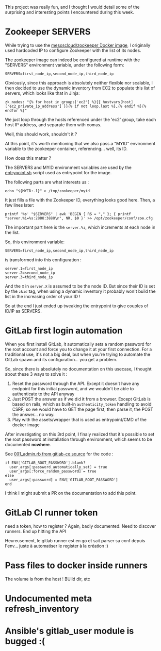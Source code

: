 This project was really fun, and I thought I would detail some of the
surprising and interesting points I encountered during this week.

# Zookeeper SERVERS

While trying to use the [mesoscloud/zookeeper Docker
image](https://hub.docker.com/r/mesoscloud/zookeeper/), I originally used
hardcoded IP to configure Zookeeper with the list of its nodes.

The zookeeper image can indeed be configured at runtime with the "SERVERS"
environment variable, under the following form:

    SERVERS=first_node_ip,second_node_ip,third_node_ip

Obviously, since this approach is absolutely neither flexible nor scalable, I
then decided to use the dynamic inventory from EC2 to populate this list of
servers, which looks like that in Jinja:

    zk_nodes: "{% for host in groups['ec2'] %}{{ hostvars[host]['ec2_private_ip_address'] }}{% if not loop.last %},{% endif %}{% endfor %}"

We just loop through the hosts referenced under the 'ec2' group, take each host
IP address, and separate them with comas.

Well, this should work, shouldn't it ?

At this point, it's worth mentioning that we also pass a "MYID" environment
variable to the zookeeper container, referencing... well, its ID.

How does this matter ?

The SERVERS and MYID environment variables are used by the
[entrypoint.sh](https://github.com/mesoscloud/zookeeper/blob/master/3.4.8/centos/7/entrypoint.sh)
script used as entrypoint for the image.

The following parts are what interests us :

    echo "${MYID:-1}" > /tmp/zookeeper/myid

It just fills a file with the Zookeeper ID, everything looks good here. Then, a
few lines later:

    printf '%s' "$SERVERS" | awk 'BEGIN { RS = "," }; { printf "server.%i=%s:2888:3888\n", NR, $0 }' >> /opt/zookeeper/conf/zoo.cfg

The important part here is the `server.%i`, which increments at each node in
the list.

So, this environment variable:

    SERVERS=first_node_ip,second_node_ip,third_node_ip

is transformed into this configuration :

    server.1=first_node_ip
    server.2=second_node_ip
    server.3=third_node_ip

And the `X` in `server.X` is assumed to be the node ID. But since their ID is
set by the `zkid` tag, when using a dynamic inventory it probably won't build
the list in the increasing order of your ID !

So at the end I just ended up tweaking the entrypoint to give couples of ID/IP
as SERVERS.

# GitLab first login automation

When you first install GitLab, it automatically sets a random password for the
root account and force you to change it at your first connection. For a
traditional use, it's not a big deal, but when you're trying to automate the
GitLab spawn and its configuration... you get a problem.

So, since there is absolutely no documentation on this usecase, I thought about
these 3 ways to solve it :

1. Reset the password through the API. Except it doesn't have any endpoint for
   this initial password, and we wouldn't be able to authenticate to the API
   anyway
2. Just POST the answer as if we did it from a browser. Except GitLab is based
   on rails, which as built-in `authenticity_token` handling to avoid CSRF; so
   we would have to GET the page first, then parse it, the POST the answer...
   no way.
3. Play with the assets/wrapper that is used as entrypoint/CMD of the docker
   image

After investigating on this 3rd point, I finaly realized that it's possible to
set the root password at installation through environment, which seems to be
documented **nowhere**.

See [001_admin.rb from gitlab-ce
source](https://gitlab.com/gitlab-org/gitlab-ce/blob/master/db/fixtures/production/001_admin.rb)
for the code :

    if ENV['GITLAB_ROOT_PASSWORD'].blank?
      user_args[:password_automatically_set] = true
      user_args[:force_random_password] = true
    else
      user_args[:password] = ENV['GITLAB_ROOT_PASSWORD']
    end

I think I might submit a PR on the documentation to add this point.

# GitLab CI runner token

need a token, how to register ? Again, badly documented.
Need to discover runners. End up hitting the API

Heureusement, le gitlab runner est en go et sait parser sa conf depuis l'env...
juste à automatiser le register à la création :)

# Pass files to docker inside runners

The volume is from the host ! BUild dir, etc

# Undocumented meta refresh_inventory

# Ansible's gitlab_user module is bugged :(

